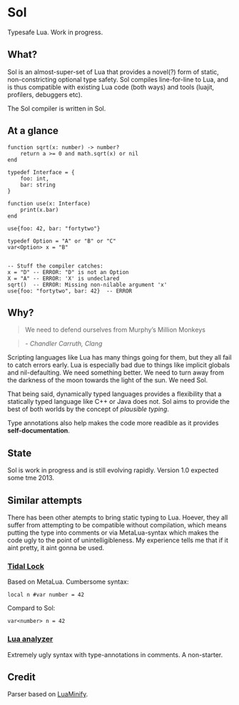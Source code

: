 Sol
===
Typesafe Lua. Work in progress.

 
## What?
Sol is an almost-super-set of Lua that provides a novel(?) form of static, non-constricting optional type safety. Sol compiles line-for-line to Lua, and is thus compatible with existing Lua code (both ways) and tools (luajit, profilers, debuggers etc).

The Sol compiler is written in Sol.


## At a glance

	function sqrt(x: number) -> number?
		return a >= 0 and math.sqrt(x) or nil
	end	
	
	typedef Interface = {
		foo: int,
		bar: string
	}
	
	function use(x: Interface)
		print(x.bar)
	end
	
	use{foo: 42, bar: "fortytwo"}
	
	typedef Option = "A" or "B" or "C"
	var<Option> x = "B"
	
	
	-- Stuff the compiler catches:
	x = "D" -- ERROR: "D" is not an Option
	X = "A" -- ERROR: 'X' is undeclared
	sqrt()  -- ERROR: Missing non-nilable argument 'x'
	use{foo: "fortytwo", bar: 42}  -- ERROR


## Why?
> We need to defend ourselves from Murphy’s Million Monkeys

> *- Chandler Carruth, Clang*

Scripting languages like Lua has many things going for them, but they all fail to catch errors early. Lua is especially bad due to things like implicit globals and nil-defaulting. We need something better. We need to turn away from the darkness of the moon towards the light of the sun. We need Sol.

That being said, dynamically typed languages provides a flexibility that a statically typed language like C++ or Java does not. Sol aims to provide the best of both worlds by the concept of *plausible typing*.

Type annotations also help makes the code more readible as it provides **self-documentation**.


## State
Sol is work in progress and is still evolving rapidly. Version 1.0 expected some tme 2013.


## Similar attempts
There has been other atempts to bring static typing to Lua. Hoever, they all suffer from attempting to be compatible without compilation, which means putting the type into comments or via MetaLua-syntax which makes the code ugly to the point of unintelligibleness. My experience tells me that if it aint pretty, it aint gonna be used.

### [Tidal Lock](https://github.com/fab13n/metalua/tree/tilo/src/tilo)

Based on MetaLua. Cumbersome syntax:

	local n #var number = 42

Compard to Sol:

	var<number> n = 42

### [Lua analyzer](https://bitbucket.org/kevinclancy/love-studio/wiki/OptionalTypeSystem)

Extremely ugly syntax with type-annotations in comments. A non-starter.


## Credit
Parser based on [LuaMinify](https://github.com/stravant/LuaMinify).